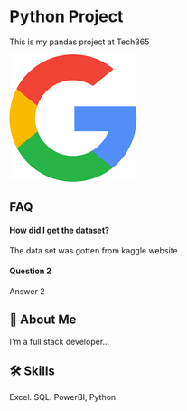 
# Python Project

This is my pandas project at Tech365


![Logo](https://github.com/waleolajumoke/pythonclass/blob/main/google-logo.png?raw=true)


## FAQ

#### How did I get the dataset?

The data set was gotten from kaggle website

#### Question 2

Answer 2


## 🚀 About Me
I'm a full stack developer...


## 🛠 Skills
Excel. SQL. PowerBI, Python

